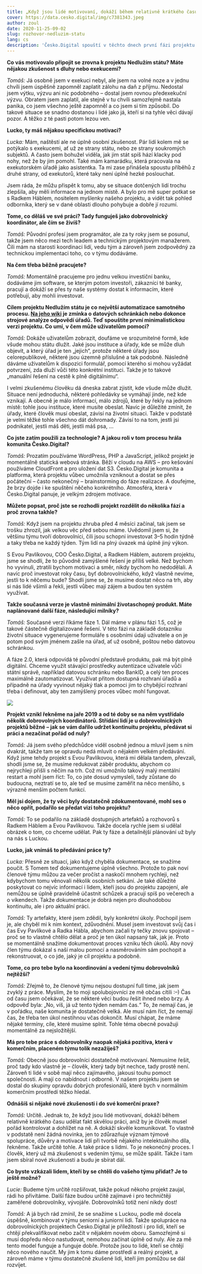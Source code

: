 ```yaml
---
title: „Když jsou lidé motivovaní, dokáží během relativně krátkého času udělat fakt skvělou práci“
cover: https://data.cesko.digital/img/c7381343.jpeg
author: zoul
date: 2020-11-25-09-02
slug: rozhovor-nedluzim-statu
lang: cs
description: 'Česko.Digital spouští v těchto dnech první fázi projektu Nedlužím státu. Ten chce předcházet vzniku dluhových pastí a exekucí tím, že zájemcům pomůže najít odpověď na zdánlivě banální otázku: „Jste si jisti, že nikde nedlužíte státu?“ O tom, proč je vlastně odpověď na tuhle otázku složitější a jak ji co nejvíc zjednodušit, jsme si povídali s dobrovolnickým koordinátorem projektu Tomášem Walekem a koordinátorkou Lucií Zajíčkovou z Česko.Digital.'
---
```


**Co vás motivovalo připojit se zrovna k projektu Nedlužím státu? Máte nějakou zkušenost s dluhy nebo exekucemi?**

_Tomáš:_ Já osobně jsem v exekuci nebyl, ale jsem na volné noze a v jednu chvíli jsem úspěšně zapomněl zaplatit zálohu na daň z příjmu. Nedostal jsem výtku, výzvu ani nic podobného – dostal jsem rovnou předexekuční výzvu. Obratem jsem zaplatil, ale stejně v tu chvíli samozřejmě nastala panika, co jsem všechno ještě zapomněl a co jsem si tím způsobil. Do takové situace se snadno dostanou i lidé jako já, kteří si na tyhle věci dávají pozor. A těžko z té pasti potom lezou ven.

**Lucko, ty máš nějakou specifickou motivaci?**

_Lucka:_ Mám, naštěstí ale ne úplně osobní zkušenost. Pár lidí kolem mě se potýkalo s exekucemi, ať už ze strany státu, nebo ze strany soukromých subjektů. A často jsem bohužel viděla, jak jim stát spíš hází klacky pod nohy, než že by jim pomohl. Také mám kamarádku, která pracovala na exekutorském úřadě jako asistentka. Ta mi zase přinášela spoustu příběhů z druhé strany, od exekutorů, které taky není úplně hezké poslouchat.

Jsem ráda, že můžu přispět k tomu, aby se situace dotčených lidí trochu zlepšila, aby měli informace na jednom místě. A bylo pro mě super potkat se s Radkem Háblem, nositelem myšlenky našeho projektu, a vidět tak pohled odborníka, který se v dané oblasti dlouho pohybuje a dobře jí rozumí.

**Tome, co děláš ve své práci? Tady funguješ jako dobrovolnický koordinátor, ale čím se živíš?**

_Tomáš:_ Původní profesí jsem programátor, ale za ty roky jsem se posunul, takže jsem něco mezi tech leadem a technickým projektovým manažerem. Čili mám na starosti koordinaci lidí, vedu tým a zároveň jsem zodpovědný za technickou implementaci toho, co v týmu dodáváme.

**Na čem třeba běžně pracujete?**

_Tomáš:_ Momentálně pracujeme pro jednu velkou investiční banku, dodáváme jim software, se kterým potom investoři, zákazníci té banky, pracují a dokáží se přes ty naše systémy dostat k informacím, které potřebují, aby mohli investovat.

**Cílem projektu Nedlužím státu je co největší automatizace samotného procesu. [Na jeho wiki](https://wiki.cesko.digital/x/3AAY) je zmínka o datových schránkách nebo dokonce strojové analýze odpovědí úřadů. Teď spouštíte první minimalistickou verzi projektu. Co umí, v čem může uživatelům pomoci?**

_Tomáš:_ Dokáže uživatelům zobrazit, doufáme ve srozumitelné formě, kde všude mohou státu dlužit. Jaké jsou instituce a úřady, kde se může dluh objevit, a který úřad je ten „jejich“, protože některé úřady jsou celorepublikové, některé jsou územně příslušné a tak podobně. Následně dáváme uživatelům k dispozici formulář, pomocí kterého si mohou vyžádat potvrzení, zda dluží vůči této konkrétní instituci. Takže je to takové „manuální řešení na cestě k plně digitálnímu“.

I velmi zkušenému člověku dá dneska zabrat zjistit, kde všude může dlužit. Situace není jednoduchá, některé pohledávky se vymáhají jinde, než kde vznikají. A obecně je málo informací, málo zdrojů, které by řekly na jednom místě: tohle jsou instituce, které musíte obeslat. Navíc je důležité zmínit, že úřady, které člověk musí obeslat, závisí na životní situaci. Takže v podstatě je velmi těžké tohle všechno dát dohromady. Závisí to na tom, jestli jsi podnikatel, jestli máš děti, jestli máš psa, …

**Co jste zatím použili za technologie? A jakou roli v tom procesu hrála komunita Česko.Digital?**

_Tomáš:_ Prozatím používáme WordPress, PHP a JavaScript, jelikož projekt je momentálně statická webová stránka. Běží v cloudu na AWS – pro kešování používáme CloudFront a pro uložení dat S3. Česko.Digital je komunita a platforma, která projektu vůbec umožnila vzniknout a dostat se přes počáteční – často nekonečný – brainstorming do fáze realizace. A doufejme, že brzy dojde i ke spuštění něčeho konkrétního. Atmosféra, která v Česko.Digital panuje, je velkým zdrojem motivace.

**Můžete popsat, proč jste se rozhodli projekt rozdělit do několika fází a proč zrovna takhle?**

_Tomáš:_ Když jsem na projektu zhruba před 4 měsíci začínal, tak jsem se trošku zhrozil, jak velkou věc před sebou máme. Uvědomil jsem si, že většinu týmu tvoří dobrovolníci, čili jsou schopni investovat 3–5 hodin týdně a taky třeba ne každý týden. Tým lidí na plný úvazek má úplně jiný výkon.

S Evou Pavlíkovou, COO Česko.Digital, a Radkem Háblem, autorem projektu, jsme se shodli, že to původně zamýšlené řešení je příliš velké. Než bychom ho vyvinuli, ztratili bychom motivaci a směr, nikdy bychom ho nedodělali. A navíc proč investovat roky času, byť dobrovolnického, když vlastně nevíme, jestli to k něčemu bude? Shodli jsme se, že musíme dostat něco na trh, aby si nás lidé všimli a řekli, jestli vůbec mají zájem a budou ten systém využívat.

**Takže současná verze je vlastně minimální životaschopný produkt. Máte naplánované další fáze, následující milníky?**

_Tomáš:_ Současné verzi říkáme fáze 1. Dál máme v plánu fázi 1.5, což je takové částečně digitalizované řešení. V této fázi na základě dotazníku životní situace vygenerujeme formuláře s osobními údaji uživatele a on je potom pod svým jménem zašle na úřad, ať už osobně, poštou nebo datovou schránkou.

A fáze 2.0, která odpovídá té původní představě produktu, pak má být plně digitální. Chceme využít stávající prostředky autentizace uživatele vůči státní správě, například datovou schránku nebo BankID, a celý ten proces maximálně zautomatizovat. Využívat přitom dostupná rozhraní úřadů a případně na úřady vyvinout nějaký tlak a pomoci jim to chybějící rozhraní třeba i definovat, aby ten zamýšlený proces vůbec mohl fungovat.

![](https://data.cesko.digital/img/df8daf12.jpeg)

**Projekt vznikl řekněme na jaře 2019 a od té doby se na něm vystřídalo několik dobrovolných koordinátorů. Střídání lidí je u dobrovolnických projektů běžné – jak se vám dařilo udržet kontinuitu projektu, předávat si práci a nezačínat pořád od nuly?**

_Tomáš:_ Já jsem svého předchůdce viděl osobně jednou a mluvil jsem s ním dvakrát, takže tam se opravdu nedá mluvit o nějakém velkém předávání. Když jsme tehdy projekt s Evou Pavlíkovou, která mi dělala tandem, převzali, shodli jsme se, že musíme redukovat záběr produktu, abychom co nejrychleji přišli s něčím na trh. Což mi umožnilo takový malý mentální restart a mohl jsem říct: To, co jste dosud vymysleli, tady zůstane do budoucna, neztratí se to, ale teď se musíme zaměřit na něco menšího, s výrazně menším počtem funkcí.

**Měl jsi dojem, že ty věci byly dostatečně zdokumentované, mohl ses o něco opřít, podařilo se předat vizi toho projektu?**

_Tomáš:_ To se podařilo na základě dostupných artefaktů a rozhovorů s Radkem Háblem a Evou Pavlíkovou. Takže docela rychle jsem si udělal obrázek o tom, co chceme udělat. Pak ty fáze a detailnější plánování už byly na nás s Luckou.

**Lucko, jak vnímáš to předávání práce ty?**

_Lucka:_ Přesně ze situací, jako když chyběla dokumentace, se snažíme poučit. S Tomem teď dokumentujeme úplně všechno. Protože to pak noví členové týmu můžou za večer pročíst a naskočí mnohem rychleji, než kdybychom tomu věnovali několik osobních setkání. Je také důležité poskytovat co nejvíc informací i lidem, kteří jsou do projektu zapojení, ale nemůžou se úplně pravidelně účastnit schůzek a pracují spíš po večerech a o víkendech. Takže dokumentace je dobrá nejen pro dlouhodobou kontinuitu, ale i pro aktuální práci.

_Tomáš:_ Ty artefakty, které jsem zdědil, byly konkrétní úkoly. Pochopil jsem je, ale chyběl mi k nim kontext, zdůvodnění. Musel jsem investovat svůj čas i čas Evy Pavlíkové a Radka Hábla, abychom začali ty tečky znovu spojovat – proč se to vlastně chtělo dělat a proč je ten úkol napsaný tak, jak je. Proto se momentálně snažíme dokumentovat proces vzniku těch úkolů. Aby nový člen týmu dokázal s naší malou pomocí a nasměrováním sám pochopit a rekonstruovat, o co jde, jaký je cíl projektu a podobně.

**Tome, co pro tebe bylo na koordinování a vedení týmu dobrovolníků nejtěžší?**

_Tomáš:_ Zřejmě to, že členové týmu nejsou dostupní full time, jak jsem zvyklý z práce. Myslím, že to moji spolubojovníci ze mě občas cítili :–) Čas od času jsem očekával, že se některé věci budou řešit ihned nebo brzy. A odpověď byla: „No, víš, já už tento týden nemám čas.“ To, že nemají čas, je v pořádku, naše komunita je dostatečně velká. Ale musí nám říct, že nemají čas, že třeba ten úkol nestihnou včas dokončit. Musí chápat, že máme nějaké termíny, cíle, které musíme splnit. Tohle téma obecně považuji momentálně za nejsložitější.

**Má pro tebe práce s dobrovolníky naopak nějaká pozitiva, která v komerčním, placeném týmu tolik nezažiješ?**

_Tomáš:_ Obecně jsou dobrovolníci dostatečně motivovaní. Nemusíme řešit, proč tady kdo vlastně je – člověk, který tady být nechce, tady prostě není. Zároveň ti lidé v sobě mají něco zajímavého, jakousi touhu pomoct společnosti. A mají co nabídnout i odborně. V našem projektu jsem se dostal do skupiny opravdu dobrých profesionálů, které bych v normálním komerčním prostředí těžko hledal.

**Odnášíš si nějaké nové zkušenosti i do své komerční praxe?**

_Tomáš:_ Určitě. Jednak to, že když jsou lidé motivovaní, dokáží během relativně krátkého času udělat fakt skvělou práci, aniž by je člověk musel pořád kontrolovat a dohlížet na ně. A dokáží skvěle komunikovat. To vlastně v podstatě není žádná novinka, jen to zdůrazňuje význam týmové spolupráce, důvěry a motivace lidí při tvorbě nějakého intelektuálního díla, řekněme. Takže určitě tohle. A také práce s lidmi. To je nekonečný proces. I člověk, který už má zkušenost s vedením týmu, se může spálit. Takže i tam jsem sbíral nové zkušenosti a budu je sbírat dál.

**Co byste vzkázali lidem, kteří by se chtěli do vašeho týmu přidat? Je to ještě možné?**

_Lucie:_ Budeme tým určitě rozšiřovat, takže pokud někoho projekt zaujal, rádi ho přivítáme. Další fáze budou určitě zajímavé i pro techničtěji zaměřené dobrovolníky, vývojáře. Dobrovolníků totiž není nikdy dost!

_Tomáš:_ A já bych rád zmínil, že se snažíme s Luckou, podle mě docela úspěšně, kombinovat v týmu seniorní a juniorní lidi. Takže spolupráce na dobrovolnických projektech Česko.Digital je příležitostí i pro lidi, kteří se chtějí překvalifikovat nebo začít v nějakém novém oboru. Samozřejmě si musí dopředu něco nastudovat, nemohou začínat úplně od nuly. Ale za mě tento model funguje a funguje dobře. Protože jsou to lidé, kteří se chtějí něco nového naučit. My jim k tomu dáme prostředí a reálný projekt, a zároveň máme v týmu dostatečně zkušené lidi, kteří jim pomůžou se dál rozvíjet.
